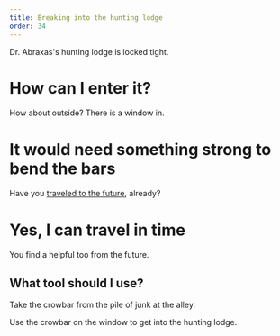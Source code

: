 ```yaml
---
title: Breaking into the hunting lodge
order: 34
---
```


Dr. Abraxas's hunting lodge is locked tight.

# How can I enter it?
How about outside? There is a window in.

# It would need something strong to bend the bars
Have you [traveled to the future](/act-1/justin/time-machine.md), already?

# Yes, I can travel in time
You find a helpful too from the future.

## What tool should I use?
Take the crowbar from the pile of junk at the alley.

Use the crowbar on the window to get into the hunting lodge.
